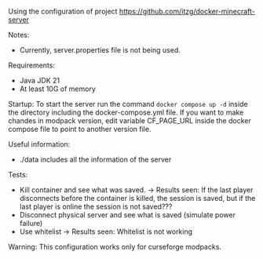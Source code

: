 Using the configuration of project https://github.com/itzg/docker-minecraft-server

Notes: 
- Currently, server.properties file is not being used.


Requirements:
- Java JDK 21
- At least 10G of memory


Startup:
To start the server run the command `docker compose up -d` inside the directory including the docker-compose.yml file. If you want to make chandes in modpack version, edit variable CF_PAGE_URL inside the docker compose file to point to another version file.


Useful information:
- ./data includes all the information of the server


Tests:
- Kill container and see what was saved. -> Results seen: If the last player disconnects before the container is killed, the session is saved, but if the last player is online the session is not saved???
- Disconnect physical server and see what is saved (simulate power failure)
- Use whitelist -> Results seen: Whitelist is not working


Warning:
This configuration works only for curseforge modpacks.
